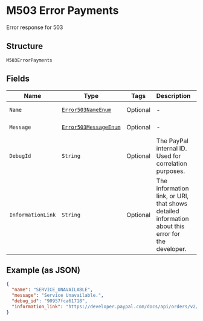 
# M503 Error Payments

Error response for 503

## Structure

`M503ErrorPayments`

## Fields

| Name | Type | Tags | Description | Getter | Setter |
|  --- | --- | --- | --- | --- | --- |
| `Name` | [`Error503NameEnum`](../../doc/models/error-503-name-enum.md) | Optional | - | Error503NameEnum getName() | setName(Error503NameEnum name) |
| `Message` | [`Error503MessageEnum`](../../doc/models/error-503-message-enum.md) | Optional | - | Error503MessageEnum getMessage() | setMessage(Error503MessageEnum message) |
| `DebugId` | `String` | Optional | The PayPal internal ID. Used for correlation purposes. | String getDebugId() | setDebugId(String debugId) |
| `InformationLink` | `String` | Optional | The information link, or URI, that shows detailed information about this error for the developer. | String getInformationLink() | setInformationLink(String informationLink) |

## Example (as JSON)

```json
{
  "name": "SERVICE_UNAVAILABLE",
  "message": "Service Unavailable.",
  "debug_id": "90957fca61718",
  "information_link": "https://developer.paypal.com/docs/api/orders/v2/#error-SERVICE_UNAVAILABLE"
}
```

